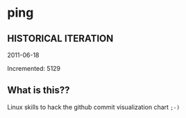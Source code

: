 # ping

## HISTORICAL ITERATION
2011-06-18

Incremented: 5129

## What is this?? 
Linux skills to hack the github commit visualization chart `;-)`
